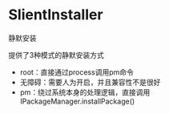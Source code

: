 # SlientInstaller
静默安装

提供了3种模式的静默安装方式

* root：直接通过process调用pm命令
* 无障碍：需要人为开启，并且兼容性不是很好
* pm：绕过系统本身的处理逻辑，直接调用IPackageManager.installPackage()
